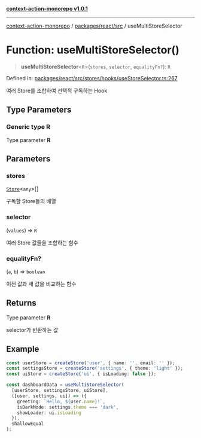 [**context-action-monorepo v1.0.1**](../../../../README.md)

***

[context-action-monorepo](../../../../README.md) / [packages/react/src](../README.md) / useMultiStoreSelector

# Function: useMultiStoreSelector()

> **useMultiStoreSelector**&lt;`R`&gt;(`stores`, `selector`, `equalityFn?`): `R`

Defined in: [packages/react/src/stores/hooks/useStoreSelector.ts:267](https://github.com/mineclover/context-action/blob/cd08d4e3b87a65a1296f2b120f18fcabd78f2914/packages/react/src/stores/hooks/useStoreSelector.ts#L267)

여러 Store를 조합하여 선택적 구독하는 Hook

## Type Parameters

### Generic type R

Type parameter **R**

## Parameters

### stores

[`Store`](../classes/Store.md)&lt;`any`&gt;[]

구독할 Store들의 배열

### selector

(`values`) => `R`

여러 Store 값들을 조합하는 함수

### equalityFn?

(`a`, `b`) => `boolean`

이전 값과 새 값을 비교하는 함수

## Returns

Type parameter **R**

selector가 반환하는 값

## Example

```typescript
const userStore = createStore('user', { name: '', email: '' });
const settingsStore = createStore('settings', { theme: 'light' });
const uiStore = createStore('ui', { isLoading: false });

const dashboardData = useMultiStoreSelector(
  [userStore, settingsStore, uiStore],
  ([user, settings, ui]) => ({
    greeting: `Hello, ${user.name}!`,
    isDarkMode: settings.theme === 'dark',
    showLoader: ui.isLoading
  }),
  shallowEqual
);
```
